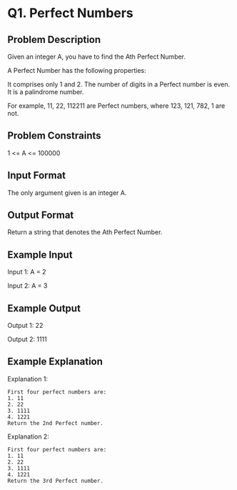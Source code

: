 # Q1. Perfect Numbers
## Problem Description
Given an integer A, you have to find the Ath Perfect Number.

A Perfect Number has the following properties:

It comprises only 1 and 2.
The number of digits in a Perfect number is even.
It is a palindrome number.

For example, 11, 22, 112211 are Perfect numbers, where 123, 121, 782, 1 are not.

## Problem Constraints
1 <= A <= 100000

## Input Format
The only argument given is an integer A.

## Output Format
Return a string that denotes the Ath Perfect Number.

## Example Input
Input 1:
 A = 2

Input 2:
 A = 3

## Example Output
Output 1:
 22

Output 2:
 1111

## Example Explanation
Explanation 1:

    First four perfect numbers are:
    1. 11
    2. 22
    3. 1111
    4. 1221
    Return the 2nd Perfect number.
Explanation 2:

    First four perfect numbers are:
    1. 11
    2. 22
    3. 1111
    4. 1221
    Return the 3rd Perfect number.